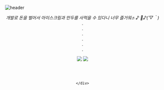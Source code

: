 ![header](https://capsule-render.vercel.app/api?type=waving&color=5A5AFF&height=130&section=header&text=Hana&fontSize=90&rotate=180&fontAlign=12&fontAlignY=85&animation=twinkling&fontColor=FFFFFF)


<div align="center">
  <em>
  개발로 돈을 벌어서 아이스크림과 만두를 사먹을 수 있다니 너무 즐거워♬♪ 🍦♪(´▽｀)
  </em>
  <br />.
  <br />.
  <br />.
  <br />.
  <br />.
  <br />.

  <p>
<img src="https://img.shields.io/badge/React-61DAFB?style=flat-square&logo=React&logoColor=white"/>
  <img src="https://img.shields.io/badge/TypeScript-3178C6?style=flat-square&logo=TypeScript&logoColor=white"/>
  </p>


<br />
<br />

    </div>

  
